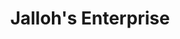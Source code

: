 ---
title: "Jalloh's Enterprise"
url: /kambia/jallohs-enterprise-freetown-road/
shop: Lebensmittel
---